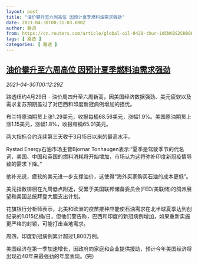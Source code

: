 ```yaml
---
layout: post
title: "油价攀升至六周高位 因预计夏季燃料油需求强劲"
date: 2021-04-30T00:31:03.000Z
author: 路透
from: https://cn.reuters.com/article/global-oil-0429-thur-idCNKBS2CH00K
tags: [ 路透 ]
categories: [ 路透 ]
---
```

<!--1619742663000-->
[油价攀升至六周高位 因预计夏季燃料油需求强劲](https://cn.reuters.com/article/global-oil-0429-thur-idCNKBS2CH00K)
------

<div>
<div><i>2021-04-30T00:12:29Z</i></div><p>路透纽约4月29日 - 油价周四升至六周新高，因美国经济数据强劲、美元疲软以及需求复苏预期盖过了对巴西和印度新冠病例增加的担忧。</p><p>布兰特原油期货上涨1.29美元，收报每桶68.56美元，涨幅1.9%。美国原油期货上涨1.15美元，涨幅1.8%，收报每桶65.01美元。</p><p>两大指标合约连续第三天收于3月15日以来的最高水平。</p><p>Rystad Energy石油市场主管Bjornar Tonhaugen表示:“夏季是驾驶季节的代名词，美国、中国和英国的燃料消耗将开始增加，市场认为这将弥补印度新冠疫情导致的需求下降。”</p><p>他补充说，疲软的美元进一步支撑油价，这使得“海外买家购买石油的成本更低”。</p><p>美元指数徘徊在九周低点附近，受累于美国联邦储备委员会(FED/美联储)的鸽派展望和美国总统拜登大胆支出计划。</p><p>花旗银行分析师表示，北美和欧洲的疫苗接种应能使石油需求在北半球夏季达到创纪录的1.015亿桶/日，但他们警告称，巴西和印度的新冠病例增加，如果重新实施更严格的封锁，可能打击当地需求。</p><p>周四，印度新冠病例累计超过1,800万例。</p><p>美国经济在第一季加速增长，因政府向家庭和企业提供援助，预计今年美国经济将出现近40年来最强劲的年度表现。(完)</p>
</div>
